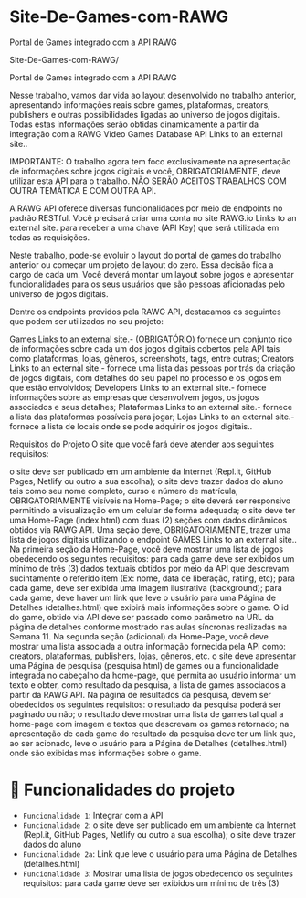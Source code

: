 # Site-De-Games-com-RAWG
Portal de Games integrado com a API RAWG

Site-De-Games-com-RAWG/

Portal de Games integrado com a API RAWG

Nesse trabalho, vamos dar vida ao layout desenvolvido no trabalho anterior, apresentando informações reais sobre games, plataformas, creators, publishers e outras possibilidades ligadas ao universo de jogos digitais. Todas estas informações serão obtidas dinamicamente a partir da integração com a RAWG Video Games Database API Links to an external site..

IMPORTANTE: O trabalho agora tem foco exclusivamente na apresentação de informações sobre jogos digitais e você, OBRIGATORIAMENTE, deve utilizar esta API para o trabalho. NÃO SERÃO ACEITOS TRABALHOS COM OUTRA TEMÁTICA E COM OUTRA API.

A RAWG API oferece diversas funcionalidades por meio de endpoints no padrão RESTful. Você precisará criar uma conta no site RAWG.io Links to an external site. para receber a uma chave (API Key) que será utilizada em todas as requisições.

Neste trabalho, pode-se evoluir o layout do portal de games do trabalho anterior ou começar um projeto de layout do zero. Essa decisão fica a cargo de cada um. Você deverá montar um layout sobre jogos e apresentar funcionalidades para os seus usuários que são pessoas aficionadas pelo universo de jogos digitais.

Dentre os endpoints providos pela RAWG API, destacamos os seguintes que podem ser utilizados no seu projeto:

Games Links to an external site.- (OBRIGATÓRIO) fornece um conjunto rico de informações sobre cada um dos jogos digitais cobertos pela API tais como plataformas, lojas, gêneros, screenshots, tags, entre outras; Creators Links to an external site.- fornece uma lista das pessoas por trás da criação de jogos digitais, com detalhes do seu papel no processo e os jogos em que estão envolvidos; Developers Links to an external site.- fornece informações sobre as empresas que desenvolvem jogos, os jogos associados e seus detalhes; Plataformas Links to an external site.- fornece a lista das plataformas possíveis para jogar; Lojas Links to an external site.- fornece a lista de locais onde se pode adquirir os jogos digitais..

Requisitos do Projeto O site que você fará deve atender aos seguintes requisitos:

o site deve ser publicado em um ambiente da Internet (Repl.it, GitHub Pages, Netlify ou outro a sua escolha); o site deve trazer dados do aluno tais como seu nome completo, curso e número de matrícula, OBRIGATORIAMENTE visíveis na Home-Page; o site deverá ser responsivo permitindo a visualização em um celular de forma adequada; o site deve ter uma Home-Page (index.html) com duas (2) seções com dados dinâmicos obtidos via RAWG API. Uma seção deve, OBRIGATORIAMENTE, trazer uma lista de jogos digitais utilizando o endpoint GAMES Links to an external site.. Na primeira seção da Home-Page, você deve mostrar uma lista de jogos obedecendo os seguintes requisitos: para cada game deve ser exibidos um mínimo de três (3) dados textuais obtidos por meio da API que descrevam sucintamente o referido item (Ex: nome, data de liberação, rating, etc); para cada game, deve ser exibida uma imagem ilustrativa (background); para cada game, deve haver um link que leve o usuário para uma Página de Detalhes (detalhes.html) que exibirá mais informações sobre o game. O id do game, obtido via API deve ser passado como parâmetro na URL da página de detalhes conforme mostrado nas aulas síncronas realizadas na Semana 11. Na segunda seção (adicional) da Home-Page, você deve mostrar uma lista associada a outra informação fornecida pela API como: creators, plataformas, publishers, lojas, gêneros, etc. o site deve apresentar uma Página de pesquisa (pesquisa.html) de games ou a funcionalidade integrada no cabeçalho da home-page, que permita ao usuário informar um texto e obter, como resultado da pesquisa, a lista de games associados a partir da RAWG API. Na página de resultados da pesquisa, devem ser obedecidos os seguintes requisitos: o resultado da pesquisa poderá ser paginado ou não; 
o resultado deve mostrar uma lista de games tal qual a home-page com imagem e textos que descrevam os games retornado; na apresentação de cada game do resultado da pesquisa deve ter um link que, ao ser acionado, leve o usuário para a Página de Detalhes (detalhes.html) onde são exibidas mas informações sobre o game.


# :hammer: Funcionalidades do projeto

- `Funcionalidade 1`: Integrar com a API
- `Funcionalidade 2`: o site deve ser publicado em um ambiente da Internet (Repl.it, GitHub Pages, Netlify ou outro a sua escolha); o site deve trazer dados do aluno 
- `Funcionalidade 2a`: Link que leve o usuário para uma Página de Detalhes (detalhes.html)
- `Funcionalidade 3`: Mostrar uma lista de jogos obedecendo os seguintes requisitos: para cada game deve ser exibidos um mínimo de três (3) 
